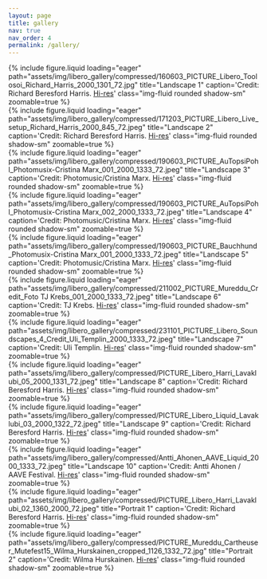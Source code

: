 ```yaml
---
layout: page
title: gallery
nav: true
nav_order: 4
permalink: /gallery/
---
```



<!-- Gallery -->
<div class="container">
  <div class="row">
    <!-- Landscape Images -->
    <div class="col-lg-4 col-md-6 mb-4">
      {% include figure.liquid loading="eager" path="assets/img/libero_gallery/compressed/160603_PICTURE_Libero_Toolosoi_Richard_Harris_2000_1301_72.jpg" title="Landscape 1" caption='Credit: Richard Beresford Harris. <a href="https://github.com/liberomureddu/liberomureddu.github.io/blob/main/assets/img/libero_gallery/original/160603_PICTURE_Libero_Toolosoi_Richard_Harris_Original.jpg?raw=true">Hi-res</a>' class="img-fluid rounded shadow-sm" zoomable=true %}
    </div>
    <div class="col-lg-4 col-md-6 mb-4">
      {% include figure.liquid loading="eager" path="assets/img/libero_gallery/compressed/171203_PICTURE_Libero_Live_setup_Richard_Harris_2000_845_72.jpeg" title="Landscape 2" caption='Credit: Richard Beresford Harris. <a href="https://github.com/liberomureddu/liberomureddu.github.io/blob/main/assets/img/libero_gallery/original/171203_PICTURE_Libero_Live_setup_Richard_Harris.jpg?raw=true">Hi-res</a>' class="img-fluid rounded shadow-sm" zoomable=true %}
    </div>
    <div class="col-lg-4 col-md-6 mb-4">
      {% include figure.liquid loading="eager" path="assets/img/libero_gallery/compressed/190603_PICTURE_AuTopsiPohl_Photomusix-Cristina Marx_001_2000_1333_72.jpeg" title="Landscape 3" caption='Credit: Photomusic/Cristina Marx. <a href="https://github.com/liberomureddu/liberomureddu.github.io/blob/main/assets/img/libero_gallery/original/190603_PICTURE_AuTopsiPohl_Photomusix-Cristina Marx_001.JPG?raw=true">Hi-res</a>' class="img-fluid rounded shadow-sm" zoomable=true %}
    </div>
    <div class="col-lg-4 col-md-6 mb-4">
      {% include figure.liquid loading="eager" path="assets/img/libero_gallery/compressed/190603_PICTURE_AuTopsiPohl_Photomusix-Cristina Marx_002_2000_1333_72.jpeg" title="Landscape 4" caption='Credit: Photomusic/Cristina Marx. <a href="https://github.com/liberomureddu/liberomureddu.github.io/blob/main/assets/img/libero_gallery/original/190603_PICTURE_AuTopsiPohl_Photomusix-Cristina Marx_002.JPG?raw=true">Hi-res</a>' class="img-fluid rounded shadow-sm" zoomable=true %}
    </div>
    <div class="col-lg-4 col-md-6 mb-4">
      {% include figure.liquid loading="eager" path="assets/img/libero_gallery/compressed/190603_PICTURE_Bauchhund_Photomusix-Cristina Marx_001_2000_1333_72.jpeg" title="Landscape 5" caption='Credit: Photomusic/Cristina Marx. <a href="https://github.com/liberomureddu/liberomureddu.github.io/blob/main/assets/img/libero_gallery/original/190603_PICTURE_Bauchhund_Photomusix-Cristina Marx_001.JPG?raw=true">Hi-res</a>' class="img-fluid rounded shadow-sm" zoomable=true %}
    </div>
    <div class="col-lg-4 col-md-6 mb-4">
      {% include figure.liquid loading="eager" path="assets/img/libero_gallery/compressed/211002_PICTURE_Mureddu_Credit_Foto TJ Krebs_001_2000_1333_72.jpeg" title="Landscape 6" caption='Credit: TJ Krebs. <a href="https://github.com/liberomureddu/liberomureddu.github.io/blob/main/assets/img/libero_gallery/original/211002_PICTURE_Mureddu_Credit_Foto TJ Krebs_001.jpg?raw=true">Hi-res</a>' class="img-fluid rounded shadow-sm" zoomable=true %}
    </div>
    <div class="col-lg-4 col-md-6 mb-4">
      {% include figure.liquid loading="eager" path="assets/img/libero_gallery/compressed/231101_PICTURE_Libero_Soundscapes_4_Credit_Uli_Templin_2000_1333_72.jpeg" title="Landscape 7" caption='Credit: Uli Templin. <a href="https://github.com/liberomureddu/liberomureddu.github.io/blob/main/assets/img/libero_gallery/original/231101_PICTURE_Libero_Soundscapes_4_Credit_Uli_Templin.jpg?raw=true">Hi-res</a>' class="img-fluid rounded shadow-sm" zoomable=true %}
    </div>
    <div class="col-lg-4 col-md-6 mb-4">
      {% include figure.liquid loading="eager" path="assets/img/libero_gallery/compressed/PICTURE_Libero_Harri_Lavaklubi_05_2000_1331_72.jpeg" title="Landscape 8" caption='Credit: Richard Beresford Harris. <a href="https://github.com/liberomureddu/liberomureddu.github.io/blob/main/assets/img/libero_gallery/original/PICTURE_Libero_Harri_Lavaklubi_05.jpg?raw=true">Hi-res</a>' class="img-fluid rounded shadow-sm" zoomable=true %}
    </div>
    <div class="col-lg-4 col-md-6 mb-4">
      {% include figure.liquid loading="eager" path="assets/img/libero_gallery/compressed/PICTURE_Libero_Liquid_Lavaklubi_03_2000_1322_72.jpeg" title="Landscape 9" caption='Credit: Richard Beresford Harris. <a href="https://github.com/liberomureddu/liberomureddu.github.io/blob/main/assets/img/libero_gallery/original/PICTURE_Libero_Liquid_Lavaklubi_03.jpg?raw=true">Hi-res</a>' class="img-fluid rounded shadow-sm" zoomable=true %}
    </div>
    <div class="col-lg-4 col-md-6 mb-4">
      {% include figure.liquid loading="eager" path="assets/img/libero_gallery/compressed/Antti_Ahonen_AAVE_Liquid_2000_1333_72.jpeg" title="Landscape 10" caption='Credit: Antti Ahonen / AAVE Festival. <a href="https://github.com/liberomureddu/liberomureddu.github.io/blob/main/assets/img/libero_gallery/original/Antti_Ahonen_AAVE_Liquid.jpg?raw=true">Hi-res</a>' class="img-fluid rounded shadow-sm" zoomable=true %}
    </div>
    <!-- Portrait Images -->
    <div class="col-lg-4 col-md-6 mb-4">
      {% include figure.liquid loading="eager" path="assets/img/libero_gallery/compressed/PICTURE_Libero_Harri_Lavaklubi_02_1360_2000_72.jpeg" title="Portrait 1" caption='Credit: Richard Beresford Harris. <a href="https://github.com/liberomureddu/liberomureddu.github.io/blob/main/assets/img/libero_gallery/original/PICTURE_Libero_Harri_Lavaklubi_02.jpg?raw=true">Hi-res</a>' class="img-fluid rounded shadow-sm" zoomable=true %}
    </div>
    <div class="col-lg-4 col-md-6 mb-4">
      {% include figure.liquid loading="eager" path="assets/img/libero_gallery/compressed/PICTURE_Mureddu_Cartheuser_Mutefest15_Wilma_Hurskainen_cropped_1126_1332_72.jpg" title="Portrait 2" caption='Credit: Wilma Hurskainen. <a href="https://github.com/liberomureddu/liberomureddu.github.io/blob/main/assets/img/libero_gallery/original/PICTURE_Mureddu_Cartheuser_Mutefest15_Wilma_Hurskainen_cropped.png?raw=true">Hi-res</a>' class="img-fluid rounded shadow-sm" zoomable=true %}
    </div>
  </div>
</div>
<!-- Gallery -->











<!-- Gallery https://mdbootstrap.com/docs/standard/extended/gallery/ -->
<!--<div class="row">
  <div class="col-lg-4 col-md-12 mb-4 mb-lg-0">
    <img
      src="https://mdbcdn.b-cdn.net/img/Photos/Horizontal/Nature/4-col/img%20(73).webp"
      class="w-100 shadow-1-strong rounded mb-4"
      alt="Boat on Calm Water"
    />
    <img
      src="https://mdbcdn.b-cdn.net/img/Photos/Vertical/mountain1.webp"
      class="w-100 shadow-1-strong rounded mb-4"
      alt="Wintry Mountain Landscape"
    />
  </div>
  <div class="col-lg-4 mb-4 mb-lg-0">
    <img
      src="https://mdbcdn.b-cdn.net/img/Photos/Vertical/mountain2.webp"
      class="w-100 shadow-1-strong rounded mb-4"
      alt="Mountains in the Clouds"
    />
    <img
      src="https://mdbcdn.b-cdn.net/img/Photos/Horizontal/Nature/4-col/img%20(73).webp"
      class="w-100 shadow-1-strong rounded mb-4"
      alt="Boat on Calm Water"
    />
  </div>
  <div class="col-lg-4 mb-4 mb-lg-0">
    <img
      src="https://mdbcdn.b-cdn.net/img/Photos/Horizontal/Nature/4-col/img%20(18).webp"
      class="w-100 shadow-1-strong rounded mb-4"
      alt="Waves at Sea"
    />
    <img
      src="https://mdbcdn.b-cdn.net/img/Photos/Vertical/mountain3.webp"
      class="w-100 shadow-1-strong rounded mb-4"
      alt="Yosemite National Park"
    />
  </div>
</div>-->
<!-- Gallery -->


